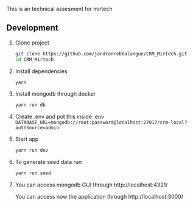 This is an technical assesment for mirtech

## Development

1. Clone project

   ```bash
   git clone https://github.com/jandranrebbalangue/CRM_Mirtech.git
   cd CRM_Mirtech
   ```

2. Install dependencies

   ```bash
   yarn
   ```

3. Install mongodb through docker

   ```bash
   yarn run db
   ```

4. Create .env and put this inside .env `DATABASE_URL=mongodb://root:password@localhost:27017/crm-local?authSource=admin`

5. Start app

   ```bash
   yarn run dev
   ```

6. To generate seed data run

   ```bash
   yarn run seed
   ```

7. You can access mongodb GUI through http://localhost:4321/

   You can access now the application through http://localhost:3000/

